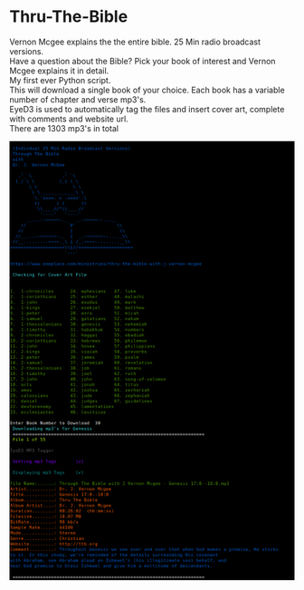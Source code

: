 # Thru-The-Bible
Vernon Mcgee explains the the entire bible. 25 Min radio broadcast versions.    
Have a question about the Bible? Pick your book of interest and Vernon Mcgee explains it in detail.    
My first ever Python script.    
This will download a single book of your choice. Each book has a variable number of chapter and verse mp3's.   
EyeD3 is used to automatically tag the files and insert cover art, complete with comments and website url.    
There are 1303 mp3's in total    

![ScreenShot](https://raw.githubusercontent.com/optio50/Thru-The-Bible/main/Thru-The-Bible.png?raw=true|alt=octocat)
